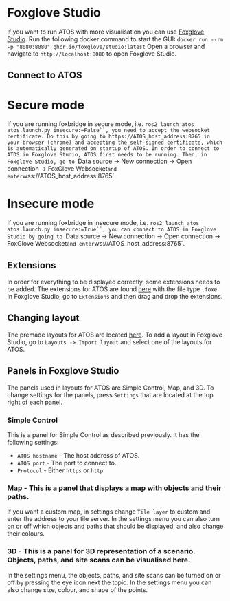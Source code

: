 # Foxglove Studio
If you want to run ATOS with more visualisation you can use [Foxglove Studio](https://github.com/foxglove/studio). 
Run the following docker command to start the GUI:
`docker run --rm -p "8080:8080" ghcr.io/foxglove/studio:latest`
Open a browser and navigate to `http://localhost:8080` to open Foxglove Studio.

## Connect to ATOS
# Secure mode
If you are running foxbridge in secure mode, i.e. `ros2 launch atos atos.launch.py insecure:=False``, you need to accept the websocket certificate. Do this by going to https://ATOS_host_address:8765 in your browser (chrome) and accepting the self-signed certificate, which is automatically generated on startup of ATOS.
In order to connect to ATOS in Foxglove Studio, ATOS first needs to be running. Then, in Foxglove Studio, go to `Data source -> New connection -> Open connection -> FoxGlove Websocket` and enter `wss://ATOS_host_address:8765`.
# Insecure mode
If you are running foxbridge in insecure mode, i.e. `ros2 launch atos atos.launch.py insecure:=True``, you can connect to ATOS in Foxglove Studio by going to `Data source -> New connection -> Open connection -> FoxGlove Websocket` and enter `ws://ATOS_host_address:8765`.

## Extensions
In order for everything to be displayed correctly, some extensions needs to be added. The extensions for ATOS are found [here](https://github.com/RI-SE/ATOS/tree/dev/plugins/foxglove) with the file type `.foxe`. In Foxglove Studio, go to `Extensions` and then drag and drop the extensions.

## Changing layout
The premade layouts for ATOS are located [here](https://github.com/RI-SE/ATOS/tree/dev/plugins/foxglove). To add a layout in Foxglove Studio, go to `Layouts -> Import layout` and select one of the layouts for ATOS.

## Panels in Foxglove Studio
The panels used in layouts for ATOS are Simple Control, Map, and 3D. To change settings for the panels, press `Settings` that are located at the top right of each panel.

### Simple Control
This is a panel for Simple Control as described previously. It has the following settings:

- `ATOS hostname` - The host address of ATOS.
- `ATOS port` - The port to connect to.
- `Protocol` - Either `https` or `http`

### Map - This is a panel that displays a map with objects and their paths.
 If you want a custom map, in settings change `Tile layer` to custom and enter the address to your tile server. In the settings menu you can also turn on or off which objects and paths that should be displayed, and also change their colours.

### 3D - This is a panel for 3D representation of a scenario. Objects, paths, and site scans can be visualised here. 
In the settings menu, the objects, paths, and site scans can be turned on or off by pressing the eye icon next the topic. In the settings menu you can also change size, colour, and shape of the points.